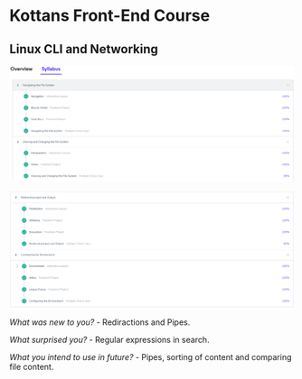 ﻿<!DOCTYPE html>

<head>
    <meta charset="utf-8" />
    <h1>Kottans Front-End Course</h1>
    <meta name="description" content="Stage 0. Self-Study" />
    <link rel="stylesheet" href="https://maxcdn.bootstrapcdn.com/bootstrap/3.3.7/css/bootstrap.min.css" integrity="sha384-BVYiiSIFeK1dGmJRAkycuHAHRg32OmUcww7on3RYdg4Va+PmSTsz/K68vbdEjh4u" crossorigin="anonymous">
    <link href="https://fonts.googleapis.com/icon?family=Material+Icons" rel="stylesheet">
</head>

<body>
    <div>
        <h2>Linux CLI and Networking</h2>
    </div>
    <p><img src="1.PNG" alt="Cli-1-done"></p>
    <p><img src="2.PNG" alt="Cli-2-done"></p>
    <div>
    <p><i>What was new to you?</i><span> - Rediractions and Pipes.</span></p>
    <p><i>What surprised you?</i><span> - Regular expressions in search.</span></p>
    <p><i>What you intend to use in future?</i><span> - Pipes, sorting of content and comparing file content.</span></p>
    </div>
</body>
</html>
